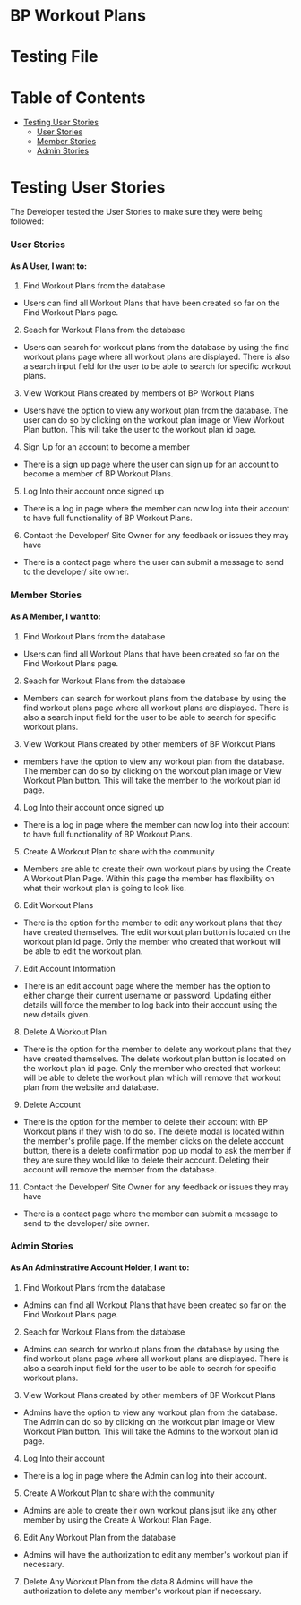 # BP Workout Plans

# Testing File

# Table of Contents

* [Testing User Stories](#testing-user-stories)
  * [User Stories](#user-stories)
  * [Member Stories](#member-stories)
  * [Admin Stories](#admin-stories)

# Testing User Stories

The Developer tested the User Stories to make sure they were being followed:

### User Stories

#### As A User, I want to:

1. Find Workout Plans from the database
* Users can find all Workout Plans that have been created so far on the Find Workout Plans page.

2. Seach for Workout Plans from the database
* Users can search for workout plans from the database by using the find workout plans page where all workout plans are displayed. There is also a search input field for the 
  user to be able to search for specific workout plans.
  
3. View Workout Plans created by members of BP Workout Plans
* Users have the option to view any workout plan from the database. The user can do so by clicking on the workout plan image or View Workout Plan button. This will take the
  user to the workout plan id page.
  
4. Sign Up for an account to become a member
* There is a sign up page where the user can sign up for an account to become a member of BP Workout Plans.

5. Log Into their account once signed up
* There is a log in page where the member can now log into their account to have full functionality of BP Workout Plans.
  
6. Contact the Developer/ Site Owner for any feedback or issues they may have
* There is a contact page where the user can submit a message to send to the developer/ site owner.

### Member Stories

#### As A Member, I want to:

1. Find Workout Plans from the database
* Users can find all Workout Plans that have been created so far on the Find Workout Plans page.

2. Seach for Workout Plans from the database
* Members can search for workout plans from the database by using the find workout plans page where all workout plans are displayed. There is also a search input field for the 
  user to be able to search for specific workout plans.
  
3. View Workout Plans created by other members of BP Workout Plans
* members have the option to view any workout plan from the database. The member can do so by clicking on the workout plan image or View Workout Plan button. This will take the
  member to the workout plan id page.

4. Log Into their account once signed up
* There is a log in page where the member can now log into their account to have full functionality of BP Workout Plans.

5. Create A Workout Plan to share with the community
* Members are able to create their own workout plans by using the Create A Workout Plan Page. Within this page the member has flexibility on what their workout plan is going
  to look like.
  
6. Edit Workout Plans
* There is the option for the member to edit any workout plans that they have created themselves. The edit workout plan button is located on the workout plan id page. Only the
  member who created that workout will be able to edit the workout plan.
  
7. Edit Account Information
* There is an edit account page where the member has the option to either change their current username or password. Updating either details will force the member to log back
  into their account using the new details given.
  
8. Delete A Workout Plan
* There is the option for the member to delete any workout plans that they have created themselves. The delete workout plan button is located on the workout plan id page. Only 
  the member who created that workout will be able to delete the workout plan which will remove that workout plan from the website and database.
  
9. Delete Account
* There is the option for the member to delete their account with BP Workout plans if they wish to do so. The delete modal is located within the member's profile page. If the
  member clicks on the delete account button, there is a delete confirmation pop up modal to ask the member if they are sure they would like to delete their account. Deleting
  their account will remove the member from the database.
  
11. Contact the Developer/ Site Owner for any feedback or issues they may have
* There is a contact page where the member can submit a message to send to the developer/ site owner.

### Admin Stories

#### As An Adminstrative Account Holder, I want to:

1. Find Workout Plans from the database
* Admins can find all Workout Plans that have been created so far on the Find Workout Plans page.

2. Seach for Workout Plans from the database
* Admins can search for workout plans from the database by using the find workout plans page where all workout plans are displayed. There is also a search input field for the 
  user to be able to search for specific workout plans.
  
3. View Workout Plans created by other members of BP Workout Plans
* Admins have the option to view any workout plan from the database. The Admin can do so by clicking on the workout plan image or View Workout Plan button. This will take the
  Admins to the workout plan id page.
  
4. Log Into their account
* There is a log in page where the Admin can log into their account.

5. Create A Workout Plan to share with the community
* Admins are able to create their own workout plans jsut like any other member by using the Create A Workout Plan Page.

6. Edit Any Workout Plan from the database
* Admins will have the authorization to edit any member's workout plan if necessary.

7. Delete Any Workout Plan from the data
8 Admins will have the authorization to delete any member's workout plan if necessary.
